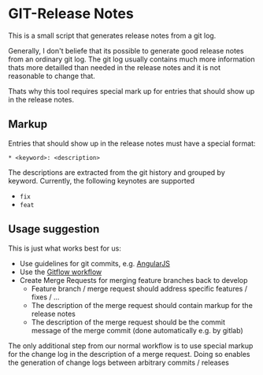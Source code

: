 # GIT-Release Notes

This is a small script that generates release notes from a git log.


Generally, I don't beliefe that its possible to generate good release notes
from an ordinary git log. The git log usually contains much more information 
thats more detailled than needed in the release notes and it is not reasonable 
to change that.

Thats why this tool requires special mark up for entries that should show up
in the release notes.

## Markup

Entries that should show up in the release notes must have a special format:

`* <keyword>: <description>`

The descriptions are extracted from the git history and grouped by keyword. 
Currently, the following keynotes are supported

* `fix`
* `feat`

## Usage suggestion

This is just what works best for us: 

* Use guidelines for git commits, e.g. [AngularJS](https://github.com/angular/angular.js/blob/master/CONTRIBUTING.md#commit)
* Use the [Gitflow workflow](https://www.atlassian.com/git/tutorials/comparing-workflows/gitflow-workflow)
* Create Merge Requests for merging feature branches back to develop
  * Feature branch / merge request should address specific features / fixes / ...
  * The description of the merge request should contain markup for the release notes
  * The description of the merge request should be the commit message of the merge commit (done automatically e.g. by gitlab)

The only additional step from our normal workflow is to use special markup for the change log in the description of a merge request. 
Doing so enables the generation of change logs between arbitrary commits / releases